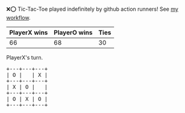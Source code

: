 :x::o: Tic-Tac-Toe played indefinitely by github action runners! See [my workflow](.github/workflows/play.yaml).

|PlayerX wins|PlayerO wins|Ties|
|-|-|-|
|66|68|30|

PlayerX's turn.

<pre>
+---+---+---+
| O |   | X |
+---+---+---+
| X | O |   |
+---+---+---+
| O | X | O |
+---+---+---+
</pre>